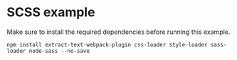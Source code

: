 # SCSS example
Make sure to install the required dependencies before running this example.

```shell
npm install extract-text-webpack-plugin css-loader style-loader sass-loader node-sass --no-save
```
